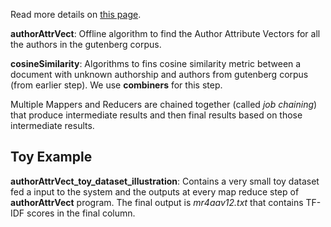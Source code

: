
Read more details on [this page](https://gurumulay.github.io/datascience/datascience-4/).

**authorAttrVect**: Offline algorithm to find the Author Attribute Vectors for all the authors in the gutenberg corpus.

**cosineSimilarity**: Algorithms to fins cosine similarity metric between a document with unknown authorship and authors from gutenberg corpus (from earlier step). We use **combiners** for this step.

Multiple Mappers and Reducers are chained together (called *job* *chaining*) that produce intermediate results and then final results based on those intermediate results.


## Toy Example
**authorAttrVect_toy_dataset_illustration**: Contains a very small toy dataset fed a input to the system and the outputs at every map reduce step of **authorAttrVect** program. The final output is *mr4aav12.txt* that contains TF-IDF scores in the final column.
